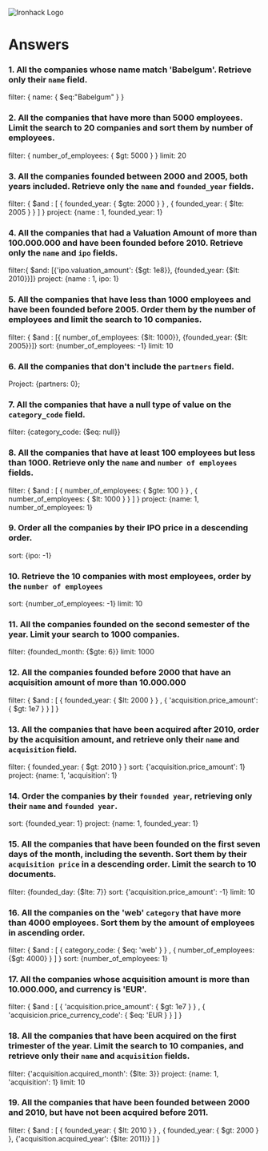 ![Ironhack Logo](https://i.imgur.com/1QgrNNw.png)

# Answers

### 1. All the companies whose name match 'Babelgum'. Retrieve only their `name` field.

filter: { name: { $eq:"Babelgum" } }

### 2. All the companies that have more than 5000 employees. Limit the search to 20 companies and sort them by **number of employees**.

filter: { number_of_employees: { $gt: 5000 } }
limit: 20

### 3. All the companies founded between 2000 and 2005, both years included. Retrieve only the `name` and `founded_year` fields.

filter: { $and : [ { founded_year: { $gte: 2000 } } , { founded_year: { $lte: 2005 } } ] }
project: {name : 1, founded_year: 1}

### 4. All the companies that had a Valuation Amount of more than 100.000.000 and have been founded before 2010. Retrieve only the `name` and `ipo` fields.

filter:{ $and: [{'ipo.valuation_amount': {$gt: 1e8}}, {founded_year: {$lt: 2010}}]}
project: {name : 1, ipo: 1}

### 5. All the companies that have less than 1000 employees and have been founded before 2005. Order them by the number of employees and limit the search to 10 companies.

filter: { $and : [{ number_of_employees: {$lt: 1000}}, {founded_year: {$lt: 2005}}]}
sort: {number_of_employees: -1}
limit: 10

### 6. All the companies that don't include the `partners` field.

Project: {partners: 0};

### 7. All the companies that have a null type of value on the `category_code` field.

filter: {category_code: {$eq: null}}

### 8. All the companies that have at least 100 employees but less than 1000. Retrieve only the `name` and `number of employees` fields.

filter: { $and : [ { number_of_employees: { $gte: 100 } } , { number_of_employees: { $lt: 1000 } } ] }
project: {name: 1, number_of_employees: 1}

### 9. Order all the companies by their IPO price in a descending order.

sort: {ipo: -1}

### 10. Retrieve the 10 companies with most employees, order by the `number of employees`

sort: {number_of_employees: -1}
limit: 10

### 11. All the companies founded on the second semester of the year. Limit your search to 1000 companies.

filter: {founded_month: {$gte: 6}}
limit: 1000

### 12. All the companies founded before 2000 that have an acquisition amount of more than 10.000.000

filter: { $and : [ { founded_year: { $lt: 2000 } } , { 'acquisition.price_amount': { $gt: 1e7 } } ] }

### 13. All the companies that have been acquired after 2010, order by the acquisition amount, and retrieve only their `name` and `acquisition` field.

filter: { founded_year: { $gt: 2010 } }
sort: {'acquisition.price_amount': 1}
project: {name: 1, 'acquisition': 1}

### 14. Order the companies by their `founded year`, retrieving only their `name` and `founded year`.

sort: {founded_year: 1}
project: {name: 1, founded_year: 1}

### 15. All the companies that have been founded on the first seven days of the month, including the seventh. Sort them by their `acquisition price` in a descending order. Limit the search to 10 documents.

filter: {founded_day: {$lte: 7}}
sort: {'acquisition.price_amount': -1}
limit: 10

### 16. All the companies on the 'web' `category` that have more than 4000 employees. Sort them by the amount of employees in ascending order.

filter: { $and : [ { category_code: { $eq: 'web' } } , { number_of_employees: {$gt: 4000} } ] }
sort: {number_of_employees: 1}

### 17. All the companies whose acquisition amount is more than 10.000.000, and currency is 'EUR'.

filter: { $and : [ { 'acquisition.price_amount': { $gt: 1e7 } } , { 'acquisicion.price_currency_code': { $eq: 'EUR } } ] }

### 18. All the companies that have been acquired on the first trimester of the year. Limit the search to 10 companies, and retrieve only their `name` and `acquisition` fields.

filter: {'acquisition.acquired_month': {$lte: 3}}
project: {name: 1, 'acquisition': 1}
limit: 10

### 19. All the companies that have been founded between 2000 and 2010, but have not been acquired before 2011.

filter: { $and : [ { founded_year: { $lt: 2010 } } , { founded_year: { $gt: 2000 } }, {'acquisition.acquired_year': {$lte: 2011}} ] }

